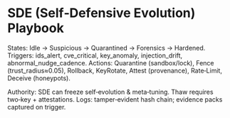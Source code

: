 # SDE (Self‑Defensive Evolution) Playbook

States: Idle → Suspicious → Quarantined → Forensics → Hardened.
Triggers: ids_alert, cve_critical, key_anomaly, injection_drift, abnormal_nudge_cadence.
Actions: Quarantine (sandbox/lock), Fence (trust_radius≈0.05), Rollback, KeyRotate, Attest (provenance), Rate‑Limit, Deceive (honeypots).

Authority: SDE can freeze self‑evolution & meta‑tuning. Thaw requires two‑key + attestations.
Logs: tamper‑evident hash chain; evidence packs captured on trigger.
